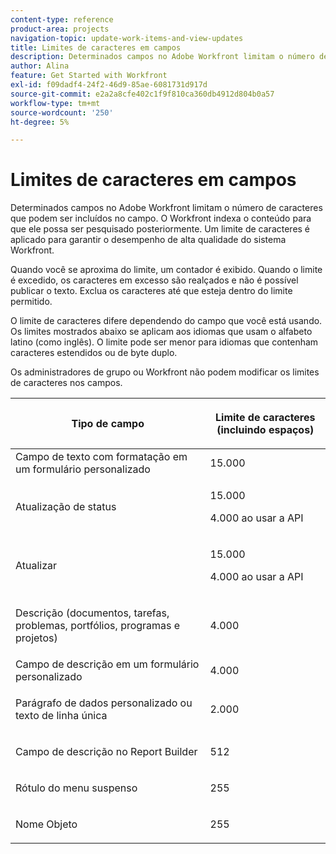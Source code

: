 ```yaml
---
content-type: reference
product-area: projects
navigation-topic: update-work-items-and-view-updates
title: Limites de caracteres em campos
description: Determinados campos no Adobe Workfront limitam o número de caracteres que podem ser incluídos no campo. O Workfront indexa o conteúdo para que ele possa ser pesquisado posteriormente. Um limite de caracteres é aplicado para garantir o desempenho de alta qualidade do sistema Workfront.
author: Alina
feature: Get Started with Workfront
exl-id: f09dadf4-24f2-46d9-85ae-6081731d917d
source-git-commit: e2a2a8cfe402c1f9f810ca360db4912d804b0a57
workflow-type: tm+mt
source-wordcount: '250'
ht-degree: 5%

---
```


# Limites de caracteres em campos

Determinados campos no Adobe Workfront limitam o número de caracteres que podem ser incluídos no campo. O Workfront indexa o conteúdo para que ele possa ser pesquisado posteriormente. Um limite de caracteres é aplicado para garantir o desempenho de alta qualidade do sistema Workfront.

Quando você se aproxima do limite, um contador é exibido. Quando o limite é excedido, os caracteres em excesso são realçados e não é possível publicar o texto. Exclua os caracteres até que esteja dentro do limite permitido.

O limite de caracteres difere dependendo do campo que você está usando. Os limites mostrados abaixo se aplicam aos idiomas que usam o alfabeto latino (como inglês). O limite pode ser menor para idiomas que contenham caracteres estendidos ou de byte duplo.

Os administradores de grupo ou Workfront não podem modificar os limites de caracteres nos campos.

<table style="table-layout:auto"> 
 <col> 
 <col> 
 <thead> 
  <tr> 
   <th> <p><strong>Tipo de campo</strong> </p> </th> 
   <th> <p><strong>Limite de caracteres (</strong><strong>incluindo espaços)</strong> </p> </th> 
  </tr> 
 </thead> 
 <tbody> 
  <tr> 
   <td>Campo de texto com formatação em um formulário personalizado</td> 
   <td>15.000</td> 
  </tr> 
  <tr> 
   <td> <p>Atualização de status</p> </td> 
   <td> <p>15.000</p>
   <p> 4.000 ao usar a API</p> </td> 
  </tr> 
  <tr> 
   <td> <p>Atualizar</p> </td> 
   <td> <p>15.000</p> 
   <p> 4.000 ao usar a API</p></td> 
  </tr> 
  <tr> 
   <td> <p>Descrição (documentos, tarefas, problemas, portfólios, programas e projetos)</p> </td> 
   <td> <p>4.000</p> </td> 
  </tr> 
  <tr> 
   <td>Campo de descrição em um formulário personalizado</td> 
   <td>4.000</td> 
  </tr> 
  <tr> 
   <td> <p>Parágrafo de dados personalizado ou texto de linha única </p> </td> 
   <td> <p>2.000</p> </td> 
  </tr> 
  <tr> 
   <td> <p>Campo de descrição no Report Builder</p> </td> 
   <td> <p>512</p> </td> 
  </tr> 
  <tr> 
   <td> <p>Rótulo do menu suspenso</p> </td> 
   <td> <p>255</p> </td> 
  </tr> 
  <tr> 
   <td> <p>Nome Objeto</p> </td> 
   <td> <p>255</p> </td> 
  </tr> 
 </tbody> 
</table>
